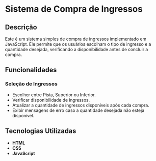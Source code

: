# Sistema de Compra de Ingressos

## Descrição

Este é um sistema simples de compra de ingressos implementado em JavaScript. Ele permite que os usuários escolham o tipo de ingresso e a quantidade desejada, verificando a disponibilidade antes de concluir a compra.

## Funcionalidades

### Seleção de Ingressos
- Escolher entre Pista, Superior ou Inferior.
- Verificar disponibilidade de ingressos.
- Atualizar a quantidade de ingressos disponíveis após cada compra.
- Exibir mensagens de erro caso a quantidade desejada não esteja disponível.

## Tecnologias Utilizadas

- **HTML**
- **CSS**
- **JavaScript**
